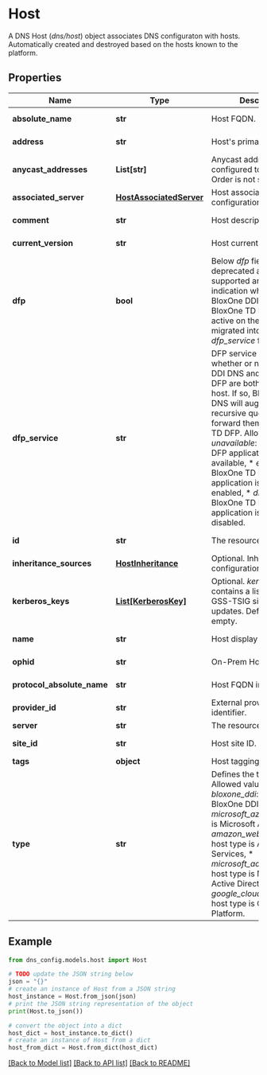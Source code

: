 # Host

A DNS Host (_dns/host_) object associates DNS configuraton with hosts.   Automatically created and destroyed based on the hosts known to the platform.

## Properties

Name | Type | Description | Notes
------------ | ------------- | ------------- | -------------
**absolute_name** | **str** | Host FQDN. | [optional] [readonly] 
**address** | **str** | Host&#39;s primary IP Address. | [optional] [readonly] 
**anycast_addresses** | **List[str]** | Anycast address configured to the host. Order is not significant. | [optional] [readonly] 
**associated_server** | [**HostAssociatedServer**](HostAssociatedServer.md) | Host associated server configuration. | [optional] 
**comment** | **str** | Host description. | [optional] [readonly] 
**current_version** | **str** | Host current version. | [optional] [readonly] 
**dfp** | **bool** | Below _dfp_ field is deprecated and not supported anymore. The indication whether or not BloxOne DDI DNS and BloxOne TD DFP are both active on the host will be migrated into the new _dfp_service_ field. | [optional] [readonly] 
**dfp_service** | **str** | DFP service indicates whether or not BloxOne DDI DNS and BloxOne TD DFP are both active on the host. If so, BloxOne DDI DNS will augment recursive queries and forward them to BloxOne TD DFP. Allowed values:  * _unavailable_: BloxOne TD DFP application is not available,  * _enabled_: BloxOne TD DFP application is available and enabled,  * _disabled_: BloxOne TD DFP application is available but disabled. | [optional] [readonly] 
**id** | **str** | The resource identifier. | [optional] [readonly] 
**inheritance_sources** | [**HostInheritance**](HostInheritance.md) | Optional. Inheritance configuration. | [optional] 
**kerberos_keys** | [**List[KerberosKey]**](KerberosKey.md) | Optional. _kerberos_keys_ contains a list of keys for GSS-TSIG signed dynamic updates.  Defaults to empty. | [optional] 
**name** | **str** | Host display name. | [optional] [readonly] 
**ophid** | **str** | On-Prem Host ID. | [optional] [readonly] 
**protocol_absolute_name** | **str** | Host FQDN in punycode. | [optional] [readonly] 
**provider_id** | **str** | External provider identifier. | [optional] [readonly] 
**server** | **str** | The resource identifier. | [optional]
**site_id** | **str** | Host site ID. | [optional] [readonly] 
**tags** | **object** | Host tagging specifics. | [optional] 
**type** | **str** | Defines the type of host. Allowed values:  * _bloxone_ddi_: host type is BloxOne DDI,  * _microsoft_azure_: host type is Microsoft Azure,  * _amazon_web_service_: host type is Amazon Web Services,  * _microsoft_active_directory_: host type is Microsoft Active Directory,  * _google_cloud_platform_: host type is Google Cloud Platform. | [optional] [readonly] 

## Example

```python
from dns_config.models.host import Host

# TODO update the JSON string below
json = "{}"
# create an instance of Host from a JSON string
host_instance = Host.from_json(json)
# print the JSON string representation of the object
print(Host.to_json())

# convert the object into a dict
host_dict = host_instance.to_dict()
# create an instance of Host from a dict
host_from_dict = Host.from_dict(host_dict)
```
[[Back to Model list]](../README.md#documentation-for-models) [[Back to API list]](../README.md#documentation-for-api-endpoints) [[Back to README]](../README.md)


